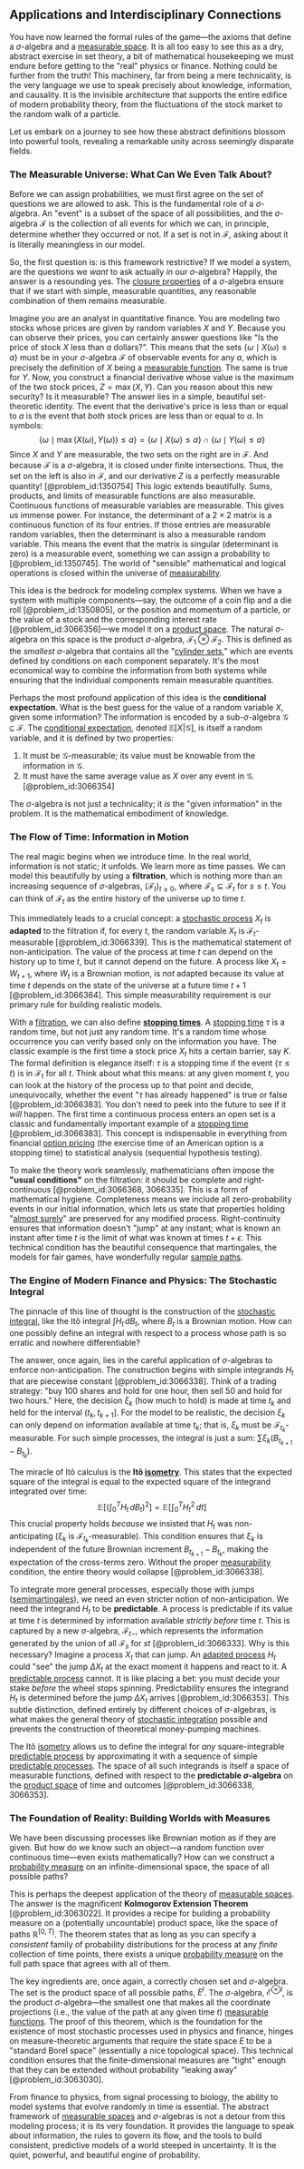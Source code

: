 ## Applications and Interdisciplinary Connections

You have now learned the formal rules of the game—the axioms that define a $\sigma$-algebra and a [measurable space](@article_id:146885). It is all too easy to see this as a dry, abstract exercise in set theory, a bit of mathematical housekeeping we must endure before getting to the "real" physics or finance. Nothing could be further from the truth! This machinery, far from being a mere technicality, is the very language we use to speak precisely about knowledge, information, and causality. It is the invisible architecture that supports the entire edifice of modern probability theory, from the fluctuations of the stock market to the random walk of a particle.

Let us embark on a journey to see how these abstract definitions blossom into powerful tools, revealing a remarkable unity across seemingly disparate fields.

### The Measurable Universe: What Can We Even Talk About?

Before we can assign probabilities, we must first agree on the set of questions we are allowed to ask. This is the fundamental role of a $\sigma$-algebra. An "event" is a subset of the space of all possibilities, and the $\sigma$-algebra $\mathcal{F}$ is the collection of all events for which we can, in principle, determine whether they occurred or not. If a set is not in $\mathcal{F}$, asking about it is literally meaningless in our model.

So, the first question is: is this framework restrictive? If we model a system, are the questions we *want* to ask actually *in* our $\sigma$-algebra? Happily, the answer is a resounding yes. The [closure properties](@article_id:264991) of a $\sigma$-algebra ensure that if we start with simple, measurable quantities, any reasonable combination of them remains measurable.

Imagine you are an analyst in quantitative finance. You are modeling two stocks whose prices are given by random variables $X$ and $Y$. Because you can observe their prices, you can certainly answer questions like "Is the price of stock $X$ less than $a$ dollars?". This means that the sets $\{\omega \mid X(\omega) \leq a\}$ must be in your $\sigma$-algebra $\mathcal{F}$ of observable events for any $a$, which is precisely the definition of $X$ being a [measurable function](@article_id:140641). The same is true for $Y$. Now, you construct a financial derivative whose value is the maximum of the two stock prices, $Z = \max(X, Y)$. Can you reason about this new security? Is it measurable? The answer lies in a simple, beautiful set-theoretic identity. The event that the derivative's price is less than or equal to $a$ is the event that *both* stock prices are less than or equal to $a$. In symbols:
$$
\{\omega \mid \max(X(\omega), Y(\omega)) \leq a\} = \{\omega \mid X(\omega) \leq a\} \cap \{\omega \mid Y(\omega) \leq a\}
$$
Since $X$ and $Y$ are measurable, the two sets on the right are in $\mathcal{F}$. And because $\mathcal{F}$ is a $\sigma$-algebra, it is closed under finite intersections. Thus, the set on the left is also in $\mathcal{F}$, and our derivative $Z$ is a perfectly measurable quantity! [@problem_id:1350754] This logic extends beautifully. Sums, products, and limits of measurable functions are also measurable. Continuous functions of measurable variables are measurable. This gives us immense power. For instance, the determinant of a $2 \times 2$ matrix is a continuous function of its four entries. If those entries are measurable random variables, then the determinant is also a measurable random variable. This means the event that the matrix is singular (determinant is zero) is a measurable event, something we can assign a probability to [@problem_id:1350745]. The world of "sensible" mathematical and logical operations is closed within the universe of [measurability](@article_id:198697).

This idea is the bedrock for modeling complex systems. When we have a system with multiple components—say, the outcome of a coin flip and a die roll [@problem_id:1350805], or the position and momentum of a particle, or the value of a stock and the corresponding interest rate [@problem_id:3066356]—we model it on a [product space](@article_id:151039). The natural $\sigma$-algebra on this space is the product $\sigma$-algebra, $\mathcal{F}_1 \otimes \mathcal{F}_2$. This is defined as the *smallest* $\sigma$-algebra that contains all the "[cylinder sets](@article_id:180462)," which are events defined by conditions on each component separately. It's the most economical way to combine the information from both systems while ensuring that the individual components remain measurable quantities.

Perhaps the most profound application of this idea is the **conditional expectation**. What is the best guess for the value of a random variable $X$, given some information? The information is encoded by a sub-$\sigma$-algebra $\mathcal{G} \subseteq \mathcal{F}$. The [conditional expectation](@article_id:158646), denoted $\mathbb{E}[X|\mathcal{G}]$, is itself a random variable, and it is defined by two properties:
1.  It must be $\mathcal{G}$-measurable; its value must be knowable from the information in $\mathcal{G}$.
2.  It must have the same average value as $X$ over any event in $\mathcal{G}$. [@problem_id:3066354]

The $\sigma$-algebra is not just a technicality; it *is* the "given information" in the problem. It is the mathematical embodiment of knowledge.

### The Flow of Time: Information in Motion

The real magic begins when we introduce time. In the real world, information is not static; it unfolds. We learn more as time passes. We can model this beautifully by using a **filtration**, which is nothing more than an increasing sequence of $\sigma$-algebras, $(\mathcal{F}_t)_{t \ge 0}$, where $\mathcal{F}_s \subseteq \mathcal{F}_t$ for $s \le t$. You can think of $\mathcal{F}_t$ as the entire history of the universe up to time $t$.

This immediately leads to a crucial concept: a [stochastic process](@article_id:159008) $X_t$ is **adapted** to the filtration if, for every $t$, the random variable $X_t$ is $\mathcal{F}_t$-measurable [@problem_id:3066339]. This is the mathematical statement of non-anticipation. The value of the process at time $t$ can depend on the history up to time $t$, but it cannot depend on the future. A process like $X_t = W_{t+1}$, where $W_t$ is a Brownian motion, is *not* adapted because its value at time $t$ depends on the state of the universe at a future time $t+1$ [@problem_id:3066364]. This simple measurability requirement is our primary rule for building realistic models.

With a [filtration](@article_id:161519), we can also define **[stopping times](@article_id:261305)**. A [stopping time](@article_id:269803) $\tau$ is a random time, but not just any random time. It's a random time whose occurrence you can verify based only on the information you have. The classic example is the first time a stock price $X_t$ hits a certain barrier, say $K$. The formal definition is elegance itself: $\tau$ is a stopping time if the event $\{\tau \le t\}$ is in $\mathcal{F}_t$ for all $t$. Think about what this means: at any given moment $t$, you can look at the history of the process up to that point and decide, unequivocally, whether the event "$\tau$ has already happened" is true or false [@problem_id:3066383]. You don't need to peek into the future to see if it *will* happen. The first time a continuous process enters an open set is a classic and fundamentally important example of a [stopping time](@article_id:269803) [@problem_id:3066383]. This concept is indispensable in everything from financial [option pricing](@article_id:139486) (the exercise time of an American option is a stopping time) to statistical analysis (sequential hypothesis testing).

To make the theory work seamlessly, mathematicians often impose the **"usual conditions"** on the filtration: it should be complete and right-continuous [@problem_id:3066368, 3066335]. This is a form of mathematical hygiene. Completeness means we include all zero-probability events in our initial information, which lets us state that properties holding "[almost surely](@article_id:262024)" are preserved for any modified process. Right-continuity ensures that information doesn't "jump" at any instant; what is known an instant after time $t$ is the limit of what was known at times $t+\epsilon$. This technical condition has the beautiful consequence that martingales, the models for fair games, have wonderfully regular [sample paths](@article_id:183873).

### The Engine of Modern Finance and Physics: The Stochastic Integral

The pinnacle of this line of thought is the construction of the [stochastic integral](@article_id:194593), like the Itô integral $\int H_t \,dB_t$, where $B_t$ is a Brownian motion. How can one possibly define an integral with respect to a process whose path is so erratic and nowhere differentiable?

The answer, once again, lies in the careful application of $\sigma$-algebras to enforce non-anticipation. The construction begins with simple integrands $H_t$ that are piecewise constant [@problem_id:3066338]. Think of a trading strategy: "buy 100 shares and hold for one hour, then sell 50 and hold for two hours." Here, the decision $\xi_k$ (how much to hold) is made at time $t_k$ and held for the interval $(t_k, t_{k+1}]$. For the model to be realistic, the decision $\xi_k$ can only depend on information available at time $t_k$; that is, $\xi_k$ must be $\mathcal{F}_{t_k}$-measurable. For such simple processes, the integral is just a sum: $\sum \xi_k (B_{t_{k+1}} - B_{t_k})$.

The miracle of Itô calculus is the **Itô [isometry](@article_id:150387)**. This states that the expected square of the integral is equal to the expected square of the integrand integrated over time:
$$
\mathbb{E}\left[\left(\int_0^T H_t\,dB_t\right)^2\right] = \mathbb{E}\left[\int_0^T H_t^2\,dt\right]
$$
This crucial property holds *because* we insisted that $H_t$ was non-anticipating ($\xi_k$ is $\mathcal{F}_{t_k}$-measurable). This condition ensures that $\xi_k$ is independent of the future Brownian increment $B_{t_{k+1}} - B_{t_k}$, making the expectation of the cross-terms zero. Without the proper [measurability](@article_id:198697) condition, the entire theory would collapse [@problem_id:3066338].

To integrate more general processes, especially those with jumps ([semimartingales](@article_id:183996)), we need an even stricter notion of non-anticipation. We need the integrand $H_t$ to be **predictable**. A process is predictable if its value at time $t$ is determined by information available *strictly before* time $t$. This is captured by a new $\sigma$-algebra, $\mathcal{F}_{t-}$, which represents the information generated by the union of all $\mathcal{F}_s$ for $s  t$ [@problem_id:3066333]. Why is this necessary? Imagine a process $X_t$ that can jump. An [adapted process](@article_id:196069) $H_t$ could "see" the jump $\Delta X_t$ at the exact moment it happens and react to it. A [predictable process](@article_id:273766) cannot. It is like placing a bet: you must decide your stake *before* the wheel stops spinning. Predictability ensures the integrand $H_t$ is determined before the jump $\Delta X_t$ arrives [@problem_id:3066353]. This subtle distinction, defined entirely by different choices of $\sigma$-algebras, is what makes the general theory of [stochastic integration](@article_id:197862) possible and prevents the construction of theoretical money-pumping machines.

The Itô [isometry](@article_id:150387) allows us to define the integral for *any* square-integrable [predictable process](@article_id:273766) by approximating it with a sequence of simple [predictable processes](@article_id:262451). The space of all such integrands is itself a space of measurable functions, defined with respect to the **predictable $\sigma$-algebra** on the [product space](@article_id:151039) of time and outcomes [@problem_id:3066338, 3066353].

### The Foundation of Reality: Building Worlds with Measures

We have been discussing processes like Brownian motion as if they are given. But how do we know such an object—a random function over continuous time—even exists mathematically? How can we construct a [probability measure](@article_id:190928) on an infinite-dimensional space, the space of all possible paths?

This is perhaps the deepest application of the theory of [measurable spaces](@article_id:189207). The answer is the magnificent **Kolmogorov Extension Theorem** [@problem_id:3063022]. It provides a recipe for building a probability measure on a (potentially uncountable) product space, like the space of paths $\mathbb{R}^{[0,T]}$. The theorem states that as long as you can specify a *consistent* family of probability distributions for the process at any *finite* collection of time points, there exists a unique [probability measure](@article_id:190928) on the full path space that agrees with all of them.

The key ingredients are, once again, a correctly chosen set and $\sigma$-algebra. The set is the product space of all possible paths, $E^I$. The $\sigma$-algebra, $\mathcal{E}^{\otimes I}$, is the product $\sigma$-algebra—the smallest one that makes all the coordinate projections (i.e., the value of the path at any given time $t$) [measurable functions](@article_id:158546). The proof of this theorem, which is the foundation for the existence of most stochastic processes used in physics and finance, hinges on measure-theoretic arguments that require the state space $E$ to be a "standard Borel space" (essentially a nice topological space). This technical condition ensures that the finite-dimensional measures are "tight" enough that they can be extended without probability "leaking away" [@problem_id:3063030].

From finance to physics, from signal processing to biology, the ability to model systems that evolve randomly in time is essential. The abstract framework of [measurable spaces](@article_id:189207) and $\sigma$-algebras is not a detour from this modeling process; it is its very foundation. It provides the language to speak about information, the rules to govern its flow, and the tools to build consistent, predictive models of a world steeped in uncertainty. It is the quiet, powerful, and beautiful engine of probability.